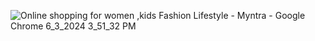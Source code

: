 ![Online shopping for women ,kids Fashion   Lifestyle - Myntra - Google Chrome 6_3_2024 3_51_32 PM](https://github.com/Rathod-Pratik/Projects/assets/151390737/e374e656-60fc-4c73-932e-78407e9dc3ec)
